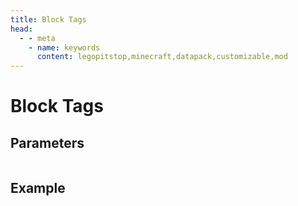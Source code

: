 ```yaml
---
title: Block Tags
head:
  - - meta
    - name: keywords
      content: legopitstop,minecraft,datapack,customizable,mod
---
```


# Block Tags

## Parameters

```

```

## Example

```json

```
